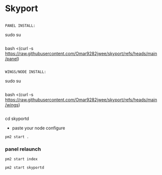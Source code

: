 # Skyport
```                                       skyport panel

PANEL INSTALL:
```
sudo su
```

```
bash <(curl -s https://raw.githubusercontent.com/Omar9282jwee/skyport/refs/heads/main/panel)
```

WINGS/NODE INSTALL:
```
sudo su
```
```
bash <(curl -s https://raw.githubusercontent.com/Omar9282jwee/skyport/refs/heads/main/wings)
```
```
cd skyportd


- paste your node configure

```
pm2 start .
```
### panel relaunch
```
pm2 start index
```
```
pm2 start skyportd
```
